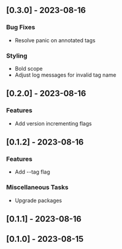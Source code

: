 ## [0.3.0] - 2023-08-16

### Bug Fixes
-  Resolve panic on annotated tags

### Styling
-  Bold scope
-  Adjust log messages for invalid tag name

## [0.2.0] - 2023-08-16

### Features
-  Add version incrementing flags

## [0.1.2] - 2023-08-16

### Features
-  Add --tag flag

### Miscellaneous Tasks
-  Upgrade packages

## [0.1.1] - 2023-08-16

## [0.1.0] - 2023-08-15
